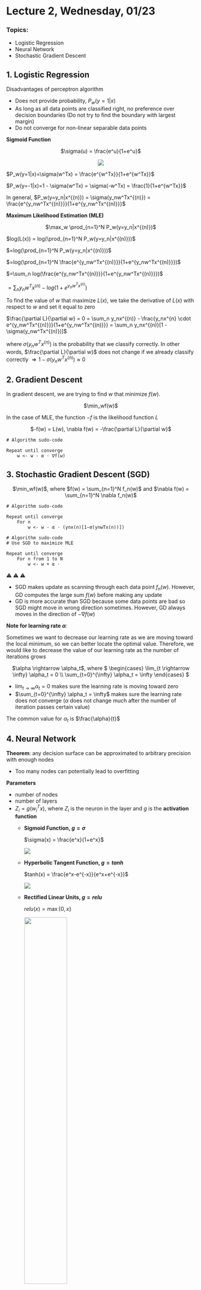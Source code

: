 # Lecture 2, Wednesday, 01/23

### Topics: 
- Logistic Regression
- Neural Network
- Stochastic Gradient Descent

## 1. Logistic Regression

Disadvantages of perceptron algorithm

- Does not provide probability, $P_w(y=1|x)$
- As long as all data points are classified right, no preference over decision boundaries (Do not try to find the boundary with largest margin)
- Do not converge for non-linear separable data points

**Sigmoid Function**
<center>
$\sigma(u) = \frac{e^u}{1+e^u}$

![](https://github.com/kefuzhu/University-of-Rochester/raw/master/CSC446/Lecture-Note/graphs/sigmoid.png)
</center>

$P_w(y=1|x)=\sigma(w^Tx) = \frac{e^{w^Tx}}{1+e^{w^Tx}}$

$P_w(y=-1|x)=1 - \sigma(w^Tx) =  \sigma(-w^Tx) = \frac{1}{1+e^{w^Tx}}$

In general, $P_w(y=y_n|x^{(n)}) = \sigma(y_nw^Tx^{(n)}) = \frac{e^{y_nw^Tx^{(n)}}}{1+e^{y_nw^Tx^{(n)}}}$

**Maximum Likelihood Estimation (MLE)**

<center>
$\max_w \prod_{n=1}^N P_w(y=y_n|x^{(n)})$
</center>

$log(L(x)) = log(\prod_{n=1}^N P_w(y=y_n|x^{(n)}))$

$=log(\prod_{n=1}^N P_w(y=y_n|x^{(n)}))$

$=log(\prod_{n=1}^N \frac{e^{y_nw^Tx^{(n)}}}{1+e^{y_nw^Tx^{(n)}}})$

$=\sum_n log(\frac{e^{y_nw^Tx^{(n)}}}{1+e^{y_nw^Tx^{(n)}}})$

$=\sum_n y_nw^Tx^{(n)} - log(1+e^{y_nw^Tx^{(n)}})$

To find the value of $w$ that maximize $L(x)$, we take the derivative of $L(x)$ with respect to $w$ and set it equal to zero

$\frac{\partial L}{\partial w} = 0 = \sum_n y_nx^{(n)} - \frac{y_nx^{n} \cdot e^{y_nw^Tx^{(n)}}}{1+e^{y_nw^Tx^{(n)}}} = \sum_n y_nx^{(n)}[1 - \sigma(y_nw^Tx^{(n)})]$

where $\sigma(y_nw^Tx^{(n)})$ is the probability that we classify correctly. In other words, $\frac{\partial L}{\partial w}$ does not change if we already classify correctly $\Rightarrow 1-\sigma(y_nw^Tx^{(n)}) \approx 0$

## 2. Gradient Descent

In gradient descent, we are trying to find $w$ that minimize $f(w)$. 

<center>
$\min_wf(w)$
</center>

In the case of MLE, the function $-f$ is the likelihood function $L$

<center>
$-f(w) = L(w), \nabla f(w) = -\frac{\partial L}{\partial w}$
</center>

```
# Algorithm sudo-code

Repeat until converge
	w <- w - α ⋅ ∇f(w)
```

## 3. Stochastic Gradient Descent (SGD)

<center>
$\min_wf(w)$, where $f(w) = \sum_{n=1}^N f_n(w)$ and $\nabla f(w) = \sum_{n=1}^N \nabla f_n(w)$
</center>

```
# Algorithm sudo-code

Repeat until converge
	For n
		w <- w - α ⋅ (ynx(n)[1−σ(ynwTx(n))])
```

```
# Algorithm sudo-code 
# Use SGD to maximize MLE

Repeat until converge
	For n from 1 to N
		w <- w + α ⋅ 
```

⚠️ ⚠️ ⚠️

- SGD makes update as scanning through each data point $f_n(w)$. However, GD computes the large sum $f(w)$ before making any update
- GD is more accurate than SGD because some data points are bad so SGD might move in wrong direction sometimes. However, GD always moves in the direction of $-\nabla f(w)$

**Note for learning rate $\alpha$**: 

Sometimes we want to decrease our learning rate as we are moving toward the local minimum, so we can better locate the optimal value. Therefore, we would like to decrease the value of our learning rate as the number of iterations grows

<center>
$\alpha \rightarrow \alpha_t$, where
$
\begin{cases}
\lim_{t \rightarrow \infty} \alpha_t = 0 \\
\sum_{t=0}^{\infty} \alpha_t = \infty
\end{cases}
$
</center>

- $\lim_{t \rightarrow \infty} \alpha_t = 0$ makes sure the learning rate is moving toward zero 
- $\sum_{t=0}^{\infty} \alpha_t = \infty$ makes sure the learning rate does not converge ($\alpha$ does not change much after the number of iteration passes certain value)

The common value for $\alpha_t$ is $\frac{\alpha}{t}$

## 4. Neural Network

**Theorem**: any decision surface can be approximated to arbitrary precision with enough nodes

- Too many nodes can potentially lead to overfitting

**Parameters**

- number of nodes
- number of layers
- $Z_i = g(w_i^Tx)$, where $Z_i$ is the neuron in the layer and $g$ is the **activation function**
	- **Sigmoid Function, $g = \sigma$**
	
		$\sigma(x) = \frac{e^x}{1+e^x}$ 
		
		![](https://github.com/kefuzhu/University-of-Rochester/raw/master/CSC446/Lecture-Note/graphs/sigmoid.png)
	 
	- **Hyperbolic Tangent Function, $g = tanh$**

		$tanh(x) = \frac{e^x-e^{-x}}{e^x+e^{-x}}$
		
		![](https://github.com/kefuzhu/University-of-Rochester/raw/master/CSC446/Lecture-Note/graphs/tanh.png)
	
	- **Rectified Linear Units, $g = relu$** 

		$relu(x) = \max\{0,x\}$
		
		<img src="https://github.com/kefuzhu/University-of-Rochester/raw/master/CSC446/Lecture-Note/graphs/relu.png" style="max-width:50%; width: 50%">